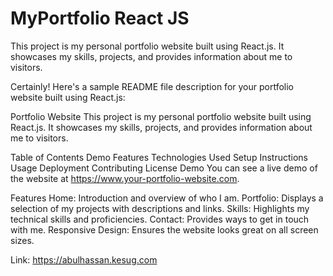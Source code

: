 # MyPortfolio React JS

This project is my personal portfolio website built using React.js. It showcases my skills, projects, and provides information about me to visitors.


Certainly! Here's a sample README file description for your portfolio website built using React.js:

Portfolio Website
This project is my personal portfolio website built using React.js. It showcases my skills, projects, and provides information about me to visitors.

Table of Contents
Demo
Features
Technologies Used
Setup Instructions
Usage
Deployment
Contributing
License
Demo
You can see a live demo of the website at https://www.your-portfolio-website.com.

Features
Home: Introduction and overview of who I am.
Portfolio: Displays a selection of my projects with descriptions and links.
Skills: Highlights my technical skills and proficiencies.
Contact: Provides ways to get in touch with me.
Responsive Design: Ensures the website looks great on all screen sizes.

Link: https://abulhassan.kesug.com